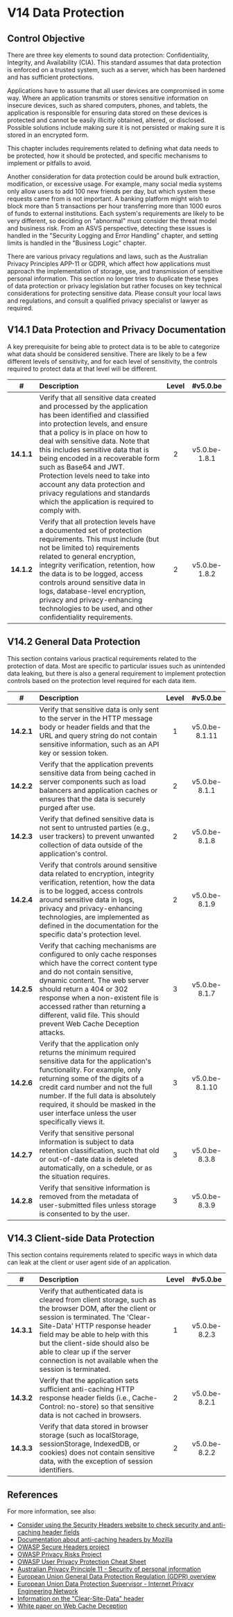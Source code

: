 # V14 Data Protection

## Control Objective

There are three key elements to sound data protection: Confidentiality, Integrity, and Availability (CIA). This standard assumes that data protection is enforced on a trusted system, such as a server, which has been hardened and has sufficient protections.

Applications have to assume that all user devices are compromised in some way. Where an application transmits or stores sensitive information on insecure devices, such as shared computers, phones, and tablets, the application is responsible for ensuring data stored on these devices is protected and cannot be easily illicitly obtained, altered, or disclosed. Possible solutions include making sure it is not persisted or making sure it is stored in an encrypted form.

This chapter includes requirements related to defining what data needs to be protected, how it should be protected, and specific mechanisms to implement or pitfalls to avoid.

Another consideration for data protection could be around bulk extraction, modification, or excessive usage. For example, many social media systems only allow users to add 100 new friends per day, but which system these requests came from is not important. A banking platform might wish to block more than 5 transactions per hour transferring more than 1000 euros of funds to external institutions. Each system's requirements are likely to be very different, so deciding on "abnormal" must consider the threat model and business risk. From an ASVS perspective, detecting these issues is handled in the "Security Logging and Error Handling" chapter, and setting limits is handled in the "Business Logic" chapter.

There are various privacy regulations and laws, such as the Australian Privacy Principles APP-11 or GDPR, which affect how applications must approach the implementation of storage, use, and transmission of sensitive personal information. This section no longer tries to duplicate these types of data protection or privacy legislation but rather focuses on key technical considerations for protecting sensitive data. Please consult your local laws and regulations, and consult a qualified privacy specialist or lawyer as required.

## V14.1 Data Protection and Privacy Documentation

A key prerequisite for being able to protect data is to be able to categorize what data should be considered sensitive. There are likely to be a few different levels of sensitivity, and for each level of sensitivity, the controls required to protect data at that level will be different.

| # | Description | Level | #v5.0.be |
| :---: | :--- | :---: | :---: |
| **14.1.1** | Verify that all sensitive data created and processed by the application has been identified and classified into protection levels, and ensure that a policy is in place on how to deal with sensitive data. Note that this includes sensitive data that is being encoded in a recoverable form such as Base64 and JWT. Protection levels need to take into account any data protection and privacy regulations and standards which the application is required to comply with. | 2 | v5.0.be-1.8.1 |
| **14.1.2** | Verify that all protection levels have a documented set of protection requirements. This must include (but not be limited to) requirements related to general encryption, integrity verification, retention, how the data is to be logged, access controls around sensitive data in logs, database-level encryption, privacy and privacy-enhancing technologies to be used, and other confidentiality requirements. | 2 | v5.0.be-1.8.2 |

## V14.2 General Data Protection

This section contains various practical requirements related to the protection of data. Most are specific to particular issues such as unintended data leaking, but there is also a general requirement to implement protection controls based on the protection level required for each data item.

| # | Description | Level | #v5.0.be |
| :---: | :--- | :---: | :---: |
| **14.2.1** | Verify that sensitive data is only sent to the server in the HTTP message body or header fields and that the URL and query string do not contain sensitive information, such as an API key or session token. | 1 | v5.0.be-8.1.11 |
| **14.2.2** | Verify that the application prevents sensitive data from being cached in server components such as load balancers and application caches or ensures that the data is securely purged after use. | 2 | v5.0.be-8.1.1 |
| **14.2.3** | Verify that defined sensitive data is not sent to untrusted parties (e.g., user trackers) to prevent unwanted collection of data outside of the application's control. | 2 | v5.0.be-8.1.8 |
| **14.2.4** | Verify that controls around sensitive data related to encryption, integrity verification, retention, how the data is to be logged, access controls around sensitive data in logs, privacy and privacy-enhancing technologies, are implemented as defined in the documentation for the specific data's protection level. | 2 | v5.0.be-8.1.9 |
| **14.2.5** | Verify that caching mechanisms are configured to only cache responses which have the correct content type and do not contain sensitive, dynamic content. The web server should return a 404 or 302 response when a non-existent file is accessed rather than returning a different, valid file. This should prevent Web Cache Deception attacks. | 3 | v5.0.be-8.1.7 |
| **14.2.6** | Verify that the application only returns the minimum required sensitive data for the application's functionality. For example, only returning some of the digits of a credit card number and not the full number. If the full data is absolutely required, it should be masked in the user interface unless the user specifically views it. | 3 | v5.0.be-8.1.10 |
| **14.2.7** | Verify that sensitive personal information is subject to data retention classification, such that old or out-of-date data is deleted automatically, on a schedule, or as the situation requires. | 3 | v5.0.be-8.3.8 |
| **14.2.8** | Verify that sensitive information is removed from the metadata of user-submitted files unless storage is consented to by the user. | 3 | v5.0.be-8.3.9 |

## V14.3 Client-side Data Protection

This section contains requirements related to specific ways in which data can leak at the client or user agent side of an application.

| # | Description | Level | #v5.0.be |
| :---: | :--- | :---: | :---: |
| **14.3.1** | Verify that authenticated data is cleared from client storage, such as the browser DOM, after the client or session is terminated. The 'Clear-Site-Data' HTTP response header field may be able to help with this but the client-side should also be able to clear up if the server connection is not available when the session is terminated. | 1 | v5.0.be-8.2.3 |
| **14.3.2** | Verify that the application sets sufficient anti-caching HTTP response header fields (i.e., Cache-Control: no-store) so that sensitive data is not cached in browsers. | 2 | v5.0.be-8.2.1 |
| **14.3.3** | Verify that data stored in browser storage (such as localStorage, sessionStorage, IndexedDB, or cookies) does not contain sensitive data, with the exception of session identifiers. | 2 | v5.0.be-8.2.2 |

## References

For more information, see also:

* [Consider using the Security Headers website to check security and anti-caching header fields](https://securityheaders.com/)
* [Documentation about anti-caching headers by Mozilla](https://developer.mozilla.org/en-US/docs/Web/HTTP/Caching)
* [OWASP Secure Headers project](https://owasp.org/www-project-secure-headers/)
* [OWASP Privacy Risks Project](https://owasp.org/www-project-top-10-privacy-risks/)
* [OWASP User Privacy Protection Cheat Sheet](https://cheatsheetseries.owasp.org/cheatsheets/User_Privacy_Protection_Cheat_Sheet.html)
* [Australian Privacy Principle 11 - Security of personal information](https://www.oaic.gov.au/privacy/australian-privacy-principles/australian-privacy-principles-guidelines/chapter-11-app-11-security-of-personal-information)
* [European Union General Data Protection Regulation (GDPR) overview](https://www.edps.europa.eu/data-protection_en)
* [European Union Data Protection Supervisor - Internet Privacy Engineering Network](https://www.edps.europa.eu/data-protection/ipen-internet-privacy-engineering-network_en)
* [Information on the "Clear-Site-Data" header](https://developer.mozilla.org/en-US/docs/Web/HTTP/Headers/Clear-Site-Data)
* [White paper on Web Cache Deception](https://www.blackhat.com/docs/us-17/wednesday/us-17-Gil-Web-Cache-Deception-Attack-wp.pdf)
